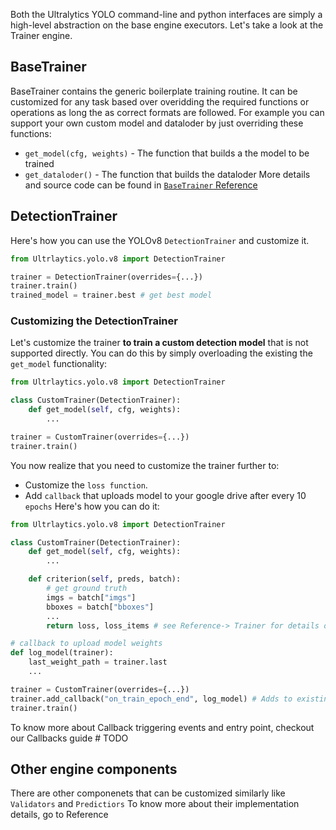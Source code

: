 Both the Ultralytics YOLO command-line and python interfaces are simply a high-level abstraction on the base engine executors. Let's take a look at the Trainer engine.

## BaseTrainer
BaseTrainer contains the generic boilerplate training routine. It can be customized for any task based over overidding the required functions or operations as long the as correct formats are followed. For example you can support your own custom model and dataloder by just overriding these functions:

* `get_model(cfg, weights)` - The function that builds a the model to be trained
* `get_dataloder()` - The function that builds the dataloder
More details and source code can be found in [`BaseTrainer` Reference](../reference/base_trainer.md)

## DetectionTrainer
Here's how you can use the YOLOv8 `DetectionTrainer` and customize it.
```python
from Ultrlaytics.yolo.v8 import DetectionTrainer

trainer = DetectionTrainer(overrides={...})
trainer.train()
trained_model = trainer.best # get best model
```

### Customizing the DetectionTrainer
Let's customize the trainer **to train a custom detection model** that is not supported directly. You can do this by simply overloading the existing the `get_model` functionality:
```python
from Ultrlaytics.yolo.v8 import DetectionTrainer

class CustomTrainer(DetectionTrainer):
    def get_model(self, cfg, weights):
        ...

trainer = CustomTrainer(overrides={...})
trainer.train()
```
You now realize that you need to customize the trainer further to:

* Customize the `loss function`. 
* Add `callback` that uploads model to your google drive after every 10 `epochs`
Here's how you can do it:

```python
from Ultrlaytics.yolo.v8 import DetectionTrainer

class CustomTrainer(DetectionTrainer):
    def get_model(self, cfg, weights):
        ...

    def criterion(self, preds, batch):
        # get ground truth
        imgs = batch["imgs"]
        bboxes = batch["bboxes"]
        ...
        return loss, loss_items # see Reference-> Trainer for details on the expected format

# callback to upload model weights
def log_model(trainer):
    last_weight_path = trainer.last
    ...

trainer = CustomTrainer(overrides={...})
trainer.add_callback("on_train_epoch_end", log_model) # Adds to existing callback
trainer.train()
```

To know more about Callback triggering events and entry point,  checkout our Callbacks guide # TODO

## Other engine components
There are other componenets that can be customized similarly like `Validators` and `Predictiors`
To know more about their implementation details, go to Reference